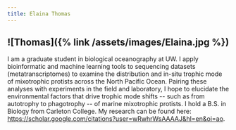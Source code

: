 ```yaml
---
title: Elaina Thomas
---
```

![Thomas]({% link /assets/images/Elaina.jpg %})
---
I am a graduate student in biological oceanography at UW. I apply bioinformatic and machine learning tools to sequencing datasets (metatranscriptomes) to examine the distribution and in-situ trophic mode of mixotrophic protists across the North Pacific Ocean. Pairing these analyses with experiments in the field and laboratory, I hope to elucidate the environmental factors that drive trophic mode shifts -- such as from autotrophy to phagotrophy -- of marine mixotrophic protists. I hold a B.S. in Biology from Carleton College. My research can be found here: https://scholar.google.com/citations?user=wRwhrWsAAAAJ&hl=en&oi=ao.

